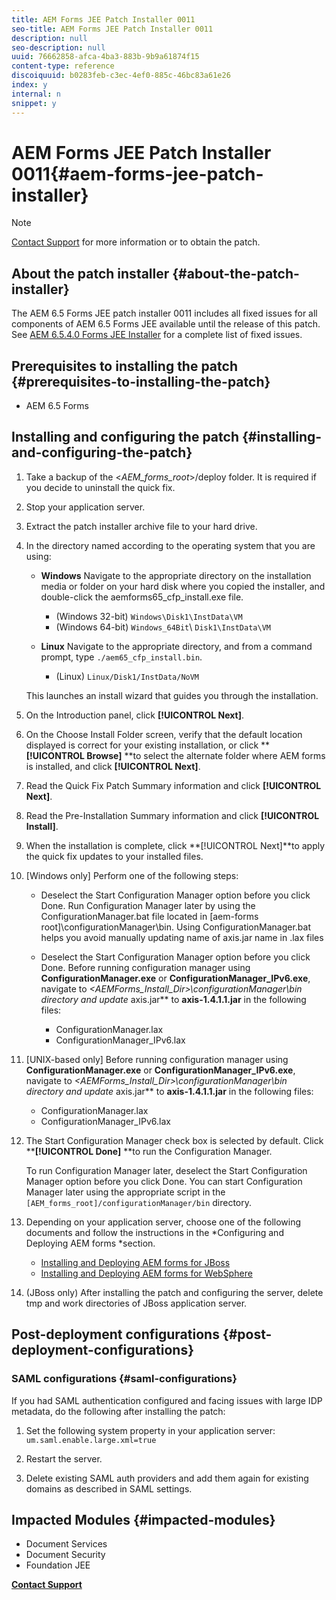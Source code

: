 ```yaml
---
title: AEM Forms JEE Patch Installer 0011
seo-title: AEM Forms JEE Patch Installer 0011
description: null
seo-description: null
uuid: 76662858-afca-4ba3-883b-9b9a61874f15
content-type: reference
discoiquuid: b0283feb-c3ec-4ef0-885c-46bc83a61e26
index: y
internal: n
snippet: y
---
```


# AEM Forms JEE Patch Installer 0011{#aem-forms-jee-patch-installer}

>[!NOTE]
>
>[Contact Support](https://www.adobe.com/account/sign-in.supportportal.html) for more information or to obtain the patch.

## About the patch installer {#about-the-patch-installer}

The AEM 6.5 Forms JEE patch installer 0011 includes all fixed issues for all components of AEM 6.5 Forms JEE available until the release of this patch. See [AEM 6.5.4.0 Forms JEE Installer](https://helpx.adobe.com/experience-manager/6-5/release-notes/sp-release-notes.html) for a complete list of fixed issues.

## Prerequisites to installing the patch {#prerequisites-to-installing-the-patch}

* AEM 6.5 Forms

## Installing and configuring the patch {#installing-and-configuring-the-patch}

1. Take a backup of the &lt;*AEM_forms_root*&gt;/deploy folder. It is required if you decide to uninstall the quick fix.
1. Stop your application server.
1. Extract the patch installer archive file to your hard drive.
1. In the directory named according to the operating system that you are using:

    * **Windows** 
      Navigate to the appropriate directory on the installation media or folder on your hard disk where you copied the installer, and double-click the aemforms65_cfp_install.exe file.

        * (Windows 32-bit) `Windows\Disk1\InstData\VM`
        * (Windows 64-bit) `Windows_64Bit`\ `Disk1\InstData\VM`

    * **Linux** 
      Navigate to the appropriate directory, and from a command prompt, type `./aem65_cfp_install.bin`.

        * (Linux) `Linux/Disk1/InstData/NoVM`

   This launches an install wizard that guides you through the installation.

1. On the Introduction panel, click **[!UICONTROL Next]**.
1. On the Choose Install Folder screen, verify that the default location displayed is correct for your existing installation, or click ****[!UICONTROL Browse]** **to select the alternate folder where AEM forms  is installed, and click ****[!UICONTROL Next]****.

1. Read the Quick Fix Patch Summary information and click **[!UICONTROL Next]**.
1. Read the Pre-Installation Summary information and click **[!UICONTROL Install]**.
1. When the installation is complete, click **[!UICONTROL Next]**to apply the quick fix updates to your installed files.  

1. [Windows only] Perform one of the following steps:

    * Deselect the Start Configuration Manager option before you click Done. Run Configuration Manager later by using the ConfigurationManager.bat file located in [aem-forms root]\configurationManager\bin. Using ConfigurationManager.bat helps you avoid manually updating name of axis.jar name in .lax files
    * Deselect the Start Configuration Manager option before you click Done. Before running configuration manager using **ConfigurationManager.exe** or **ConfigurationManager_IPv6.exe**, navigate to *&lt;AEMForms_Install_Dir&gt;\configurationManager\bin *directory and update** axis.jar** to **axis-1.4.1.1.jar** in the following files:

        * ConfigurationManager.lax
        * ConfigurationManager_IPv6.lax

1. [UNIX-based only] Before running configuration manager using **ConfigurationManager.exe** or **ConfigurationManager_IPv6.exe**, navigate to *&lt;AEMForms_Install_Dir&gt;\configurationManager\bin *directory and update** axis.jar** to **axis-1.4.1.1.jar** in the following files:

    * ConfigurationManager.lax
    * ConfigurationManager_IPv6.lax

1. The Start Configuration Manager check box is selected by default. Click ****[!UICONTROL Done]** **to run the Configuration Manager.

   To run Configuration Manager later, deselect the Start Configuration Manager option before you click Done. You can start Configuration Manager later using the appropriate script in the `[AEM_forms_root]/configurationManager/bin` directory.

1. Depending on your application server, choose one of the following documents and follow the instructions in the *Configuring and Deploying AEM forms *section.

    * [Installing and Deploying AEM forms for JBoss](http://www.adobe.com/go/learn_aemforms_installJBoss_65)
    * [Installing and Deploying AEM forms for WebSphere](http://www.adobe.com/go/learn_aemforms_installWebSphere_65)

1. (JBoss only) After installing the patch and configuring the server, delete  tmp  and work directories of JBoss application server.

## Post-deployment configurations {#post-deployment-configurations}

### SAML configurations {#saml-configurations}

If you had SAML authentication configured and facing issues with large IDP metadata, do the following after installing the patch:

1. Set the following system property in your application server:  
   `um.saml.enable.large.xml=true`

1. Restart the server.
1. Delete existing SAML auth providers and add them again for existing domains as described in SAML settings.

## Impacted Modules {#impacted-modules}

* Document Services  
* Document Security
* Foundation JEE

[**Contact Support**](https://www.adobe.com/account/sign-in.supportportal.html)

